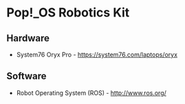 # Pop!\_OS Robotics Kit

## Hardware

- System76 Oryx Pro - https://system76.com/laptops/oryx

## Software

- Robot Operating System (ROS) - http://www.ros.org/

